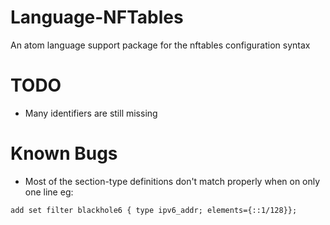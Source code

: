 # Language-NFTables

An atom language support package for the nftables configuration syntax

# TODO

* Many identifiers are still missing

# Known Bugs

* Most of the section-type definitions don't match properly when on only one line eg:

```nft
add set filter blackhole6 { type ipv6_addr; elements={::1/128}};
```
